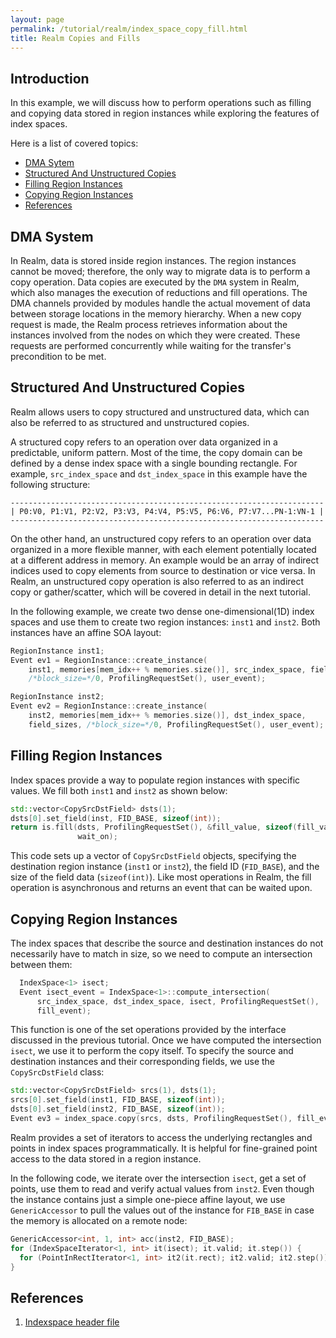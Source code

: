 ```yaml
---
layout: page
permalink: /tutorial/realm/index_space_copy_fill.html
title: Realm Copies and Fills
---
```



## Introduction
In this example, we will discuss how to perform operations such
as filling and copying data stored in region instances while
exploring the features of index spaces.

Here is a list of covered topics:

* [DMA Sytem](#dma-system)
* [Structured And Unstructured
  Copies](#structured-and-unstructured-copies)
* [Filling Region Instances](#filling-region-instances)
* [Copying Region Instances](#copying-region-instances)
* [References](#references)

## DMA System
In Realm, data is stored inside region instances. The region instances
cannot be moved; therefore, the only way to migrate data is to
perform a copy operation. Data copies are executed by the `DMA` system
in Realm, which also manages the execution of reductions and fill
operations. The DMA channels provided by modules handle the actual
movement of data between storage locations in the memory hierarchy.
When a new copy request is made, the Realm process retrieves
information about the instances involved from the nodes on which they
were created. These requests are performed concurrently while waiting
for the transfer's precondition to be met.

## Structured And Unstructured Copies
Realm allows users to copy structured and
unstructured data, which can also be referred to as structured and
unstructured copies.

A structured copy refers to an operation over data organized
in a predictable, uniform pattern. Most of the time, the copy domain can
be defined by a dense index space with a single bounding rectangle. For
example, `src_index_space` and `dst_index_space` in this example have
the following structure:

```
----------------------------------------------------------------------
| P0:V0, P1:V1, P2:V2, P3:V3, P4:V4, P5:V5, P6:V6, P7:V7...PN-1:VN-1 |
----------------------------------------------------------------------
```

On the other hand, an unstructured copy refers to an operation over
data organized in a more flexible manner, with each
element potentially located at a different address in memory. An example
would be an array of indirect indices used
to copy elements from source to destination or vice versa.
In Realm, an unstructured copy operation is also referred to as an indirect
copy or gather/scatter, which will be covered in detail in the next
tutorial.

In the following example, we create two dense one-dimensional(1D) index spaces
and use them to create two region instances: `inst1` and `inst2`.
Both instances have an affine SOA layout:

```c++
RegionInstance inst1;
Event ev1 = RegionInstance::create_instance(
    inst1, memories[mem_idx++ % memories.size()], src_index_space, field_sizes,
    /*block_size=*/0, ProfilingRequestSet(), user_event);

RegionInstance inst2;
Event ev2 = RegionInstance::create_instance(
    inst2, memories[mem_idx++ % memories.size()], dst_index_space,
    field_sizes, /*block_size=*/0, ProfilingRequestSet(), user_event);
```

## Filling Region Instances
Index spaces provide a way to populate region instances with specific
values. We fill both `inst1` and `inst2` as shown below:

```c++
std::vector<CopySrcDstField> dsts(1);
dsts[0].set_field(inst, FID_BASE, sizeof(int));
return is.fill(dsts, ProfilingRequestSet(), &fill_value, sizeof(fill_value),
               wait_on);
```

This code sets up a vector of `CopySrcDstField` objects, specifying
the destination region instance (`inst1` or `inst2`), the field
ID (`FID_BASE`), and the size of the field data (`sizeof(int)`).
Like most operations in Realm, the fill operation is asynchronous
and returns an event that can be waited upon.

## Copying Region Instances
The index spaces that describe the source and destination instances
do not necessarily have to match in size, so we need to compute an
intersection between them:

```c++
  IndexSpace<1> isect;
  Event isect_event = IndexSpace<1>::compute_intersection(
      src_index_space, dst_index_space, isect, ProfilingRequestSet(),
      fill_event);
```

This function is one of the set operations provided by
the interface discussed in the previous tutorial. Once we have
computed the intersection `isect`, we use it to perform the copy
itself. To specify the source and destination instances
and their corresponding fields, we use the `CopySrcDstField` class:

```c++
std::vector<CopySrcDstField> srcs(1), dsts(1);
srcs[0].set_field(inst1, FID_BASE, sizeof(int));
dsts[0].set_field(inst2, FID_BASE, sizeof(int));
Event ev3 = index_space.copy(srcs, dsts, ProfilingRequestSet(), fill_event);
```
Realm provides a set of iterators to access the underlying rectangles 
and points in index spaces programmatically. It is helpful for
fine-grained point access to the data stored in a region instance.

In the following code, we iterate over the intersection `isect`, get
a set of points, use them to read and verify actual values from `inst2`.
Even though the instance contains just a simple one-piece affine
layout, we use `GenericAccessor` to pull the values out of the
instance for `FIB_BASE` in case the memory is allocated on a remote
node:

```c++
GenericAccessor<int, 1, int> acc(inst2, FID_BASE);
for (IndexSpaceIterator<1, int> it(isect); it.valid; it.step()) {
  for (PointInRectIterator<1, int> it2(it.rect); it2.valid; it2.step()) {}
}
```

## References
1. [Indexspace header
file](https://github.com/StanfordLegion/legion/blob/stable/runtime/realm/indexspace.h)
